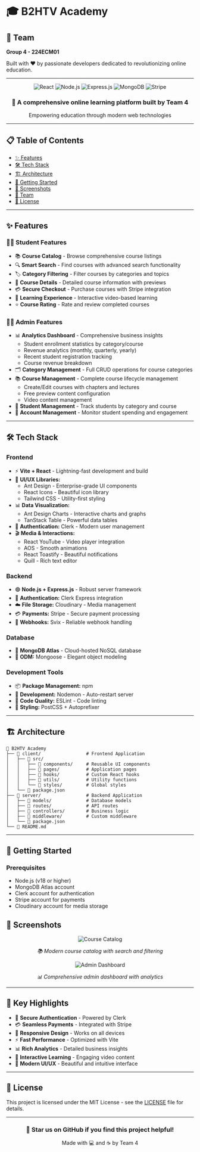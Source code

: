# 🎓 B2HTV Academy

## 👥 Team

**Group 4 - 224ECM01**

Built with ❤️ by passionate developers dedicated to revolutionizing online education.

---

<div align="center">
  <img src="https://img.shields.io/badge/React-61DAFB?style=for-the-badge&logo=react&logoColor=black" alt="React" />
  <img src="https://img.shields.io/badge/Node.js-339933?style=for-the-badge&logo=nodedotjs&logoColor=white" alt="Node.js" />
  <img src="https://img.shields.io/badge/Express.js-000000?style=for-the-badge&logo=express&logoColor=white" alt="Express.js" />
  <img src="https://img.shields.io/badge/MongoDB-47A248?style=for-the-badge&logo=mongodb&logoColor=white" alt="MongoDB" />
  <img src="https://img.shields.io/badge/Stripe-008CDD?style=for-the-badge&logo=stripe&logoColor=white" alt="Stripe" />
</div>

<div align="center">
  <h3>🚀 A comprehensive online learning platform built by Team 4</h3>
  <p>Empowering education through modern web technologies</p>
</div>

---

## 📋 Table of Contents

- [✨ Features](#-features)
- [🛠️ Tech Stack](#️-tech-stack)
- [🏗️ Architecture](#️-architecture)
- [🚀 Getting Started](#-getting-started)
- [📸 Screenshots](#-screenshots)
- [👥 Team](#-team)
- [📄 License](#-license)

---

## ✨ Features

### 👨‍🎓 **Student Features**

- 📚 **Course Catalog** - Browse comprehensive course listings
- 🔍 **Smart Search** - Find courses with advanced search functionality
- 🏷️ **Category Filtering** - Filter courses by categories and topics
- 📖 **Course Details** - Detailed course information with previews
- 💳 **Secure Checkout** - Purchase courses with Stripe integration
- 🎥 **Learning Experience** - Interactive video-based learning
- ⭐ **Course Rating** - Rate and review completed courses

### 👨‍💼 **Admin Features**

- 📊 **Analytics Dashboard** - Comprehensive business insights
  - Student enrollment statistics by category/course
  - Revenue analytics (monthly, quarterly, yearly)
  - Recent student registration tracking
  - Course revenue breakdown
- 🗂️ **Category Management** - Full CRUD operations for course categories
- 📚 **Course Management** - Complete course lifecycle management
  - Create/Edit courses with chapters and lectures
  - Free preview content configuration
  - Video content management
- 👥 **Student Management** - Track students by category and course
- 💼 **Account Management** - Monitor student spending and engagement

---

## 🛠️ Tech Stack

### **Frontend**

- ⚡ **Vite + React** - Lightning-fast development and build
- 🎨 **UI/UX Libraries:**
  - Ant Design - Enterprise-grade UI components
  - React Icons - Beautiful icon library
  - Tailwind CSS - Utility-first styling
- 📊 **Data Visualization:**
  - Ant Design Charts - Interactive charts and graphs
  - TanStack Table - Powerful data tables
- 🔐 **Authentication:** Clerk - Modern user management
- 🎬 **Media & Interactions:**
  - React YouTube - Video player integration
  - AOS - Smooth animations
  - React Toastify - Beautiful notifications
  - Quill - Rich text editor

### **Backend**

- 🟢 **Node.js + Express.js** - Robust server framework
- 🔐 **Authentication:** Clerk Express integration
- ☁️ **File Storage:** Cloudinary - Media management
- 💳 **Payments:** Stripe - Secure payment processing
- 🔄 **Webhooks:** Svix - Reliable webhook handling

### **Database**

- 🍃 **MongoDB Atlas** - Cloud-hosted NoSQL database
- 🔗 **ODM:** Mongoose - Elegant object modeling

### **Development Tools**

- 📦 **Package Management:** npm
- 🔄 **Development:** Nodemon - Auto-restart server
- 🧹 **Code Quality:** ESLint - Code linting
- 🎨 **Styling:** PostCSS + Autoprefixer

---

## 🏗️ Architecture

```
📁 B2HTV Academy
├── 📂 client/                 # Frontend Application
│   ├── 📂 src/
│   │   ├── 📂 components/     # Reusable UI components
│   │   ├── 📂 pages/          # Application pages
│   │   ├── 📂 hooks/          # Custom React hooks
│   │   ├── 📂 utils/          # Utility functions
│   │   └── 📂 styles/         # Global styles
│   └── 📄 package.json
├── 📂 server/                 # Backend Application
│   ├── 📂 models/             # Database models
│   ├── 📂 routes/             # API routes
│   ├── 📂 controllers/        # Business logic
│   ├── 📂 middleware/         # Custom middleware
│   └── 📄 package.json
└── 📄 README.md
```

---

## 🚀 Getting Started

### Prerequisites

- Node.js (v18 or higher)
- MongoDB Atlas account
- Clerk account for authentication
- Stripe account for payments
- Cloudinary account for media storage

<!-- ### Installation

1. **Clone the repository**

   ```bash
   git clone https://github.com/your-team/b2htv-academy.git
   cd b2htv-academy
   ```

2. **Setup Backend**

   ```bash
   cd server
   npm install
   ```

   Create `.env` file:

   ```env
   MONGODB_URI=your_mongodb_connection_string
   CLERK_PUBLISHABLE_KEY=your_clerk_publishable_key
   CLERK_SECRET_KEY=your_clerk_secret_key
   CLOUDINARY_CLOUD_NAME=your_cloudinary_name
   CLOUDINARY_API_KEY=your_cloudinary_key
   CLOUDINARY_API_SECRET=your_cloudinary_secret
   STRIPE_SECRET_KEY=your_stripe_secret_key
   ```

3. **Setup Frontend**

   ```bash
   cd ../client
   npm install
   ```

   Create `.env` file:

   ```env
   VITE_CLERK_PUBLISHABLE_KEY=your_clerk_publishable_key
   VITE_API_URL=http://localhost:5000
   VITE_STRIPE_PUBLISHABLE_KEY=your_stripe_publishable_key
   ```

4. **Start Development Servers**

   Backend:

   ```bash
   cd server
   npm run server
   ```

   Frontend:

   ```bash
   cd client
   npm run dev
   ```

5. **Access the application**
   - Frontend: `http://localhost:5173`
   - Backend: `http://localhost:5000`

--- -->

## 📸 Screenshots

<div align="center">
  <img src="https://via.placeholder.com/800x400/4f46e5/ffffff?text=Course+Catalog" alt="Course Catalog" />
  <p><em>📚 Modern course catalog with search and filtering</em></p>
</div>

<div align="center">
  <img src="https://via.placeholder.com/800x400/059669/ffffff?text=Admin+Dashboard" alt="Admin Dashboard" />
  <p><em>📊 Comprehensive admin dashboard with analytics</em></p>
</div>

---

## 🎯 Key Highlights

- 🔐 **Secure Authentication** - Powered by Clerk
- 💳 **Seamless Payments** - Integrated with Stripe
- 📱 **Responsive Design** - Works on all devices
- ⚡ **Fast Performance** - Optimized with Vite
- 📊 **Rich Analytics** - Detailed business insights
- 🎥 **Interactive Learning** - Engaging video content
- 🌟 **Modern UI/UX** - Beautiful and intuitive interface

---

## 📄 License

This project is licensed under the MIT License - see the [LICENSE](LICENSE) file for details.

---

<div align="center">
  <h3>🌟 Star us on GitHub if you find this project helpful!</h3>
  <p>Made with 💻 and ☕ by Team 4</p>
</div>
